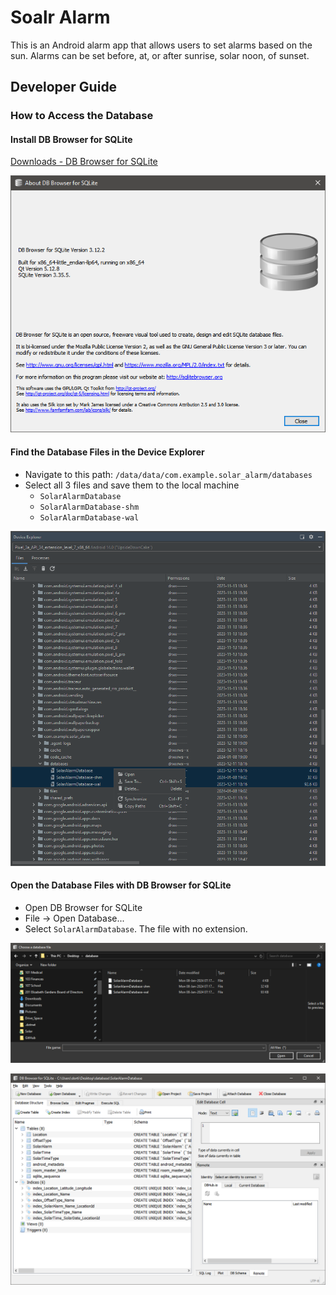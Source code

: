 # Soalr Alarm

This is an Android alarm app that allows users to set alarms based on the sun. Alarms can be set before, at, or after sunrise, solar noon, of sunset.

## Developer Guide

### How to Access the Database

#### Install DB Browser for SQLite

[Downloads - DB Browser for SQLite](https://sqlitebrowser.org/dl/)

![DB Browser for SQLite](\images\image-1.png "DB Browser for SQLite")

#### Find the Database Files in the Device Explorer

- Navigate to this path: `/data/data/com.example.solar_alarm/databases`
- Select all 3 files and save them to the local machine
  - `SolarAlarmDatabase`
  - `SolarAlarmDatabase-shm`
  - `SolarAlarmDatabase-wal`

![Device Explorer](.\images\image-3.png "Device Explorer")

#### Open the Database Files with DB Browser for SQLite

- Open DB Browser for SQLite
- File -> Open Database...
- Select `SolarAlarmDatabase`. The file with no extension.

![File Selection](.\images\image-4.png "File Selection")

![DB View](.\images\image-5.png "DB View")
